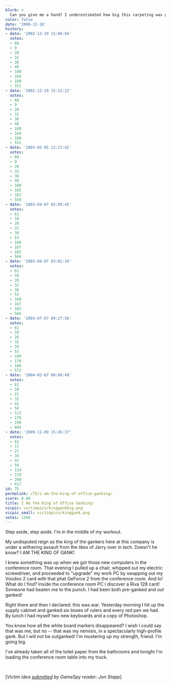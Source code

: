 ```yaml
---
blurb: >
  Can you give me a hand? I underestimated how big this carpeting was going to be.
color: false
date: '2000-12-18'
history:
- date: '2002-12-19 15:06:04'
  votes:
  - 60
  - 9
  - 20
  - 32
  - 38
  - 48
  - 108
  - 164
  - 180
  - 551
- date: '2002-12-19 15:13:22'
  votes:
  - 60
  - 9
  - 20
  - 32
  - 38
  - 48
  - 108
  - 164
  - 180
  - 551
- date: '2003-02-05 12:17:42'
  votes:
  - 60
  - 9
  - 20
  - 32
  - 38
  - 49
  - 108
  - 165
  - 182
  - 559
- date: '2003-04-07 02:58:45'
  votes:
  - 61
  - 10
  - 20
  - 32
  - 38
  - 53
  - 108
  - 167
  - 185
  - 566
- date: '2003-04-07 03:02:34'
  votes:
  - 61
  - 10
  - 20
  - 32
  - 38
  - 53
  - 108
  - 167
  - 185
  - 566
- date: '2003-07-07 09:27:56'
  votes:
  - 61
  - 10
  - 20
  - 32
  - 39
  - 53
  - 109
  - 170
  - 186
  - 572
- date: '2004-02-07 00:04:49'
  votes:
  - 62
  - 10
  - 21
  - 32
  - 41
  - 58
  - 113
  - 176
  - 199
  - 604
- date: '2009-12-09 15:45:37'
  votes:
  - 62
  - 11
  - 21
  - 34
  - 41
  - 59
  - 114
  - 178
  - 200
  - 617
id: 75
permalink: /75/i-am-the-king-of-office-ganking/
score: 8.08
title: I Am the King of Office Ganking!
vicpic: victimpics/kinggankbig.png
vicpic_small: victimpics/kinggank.png
votes: 1366
---
```


Step aside, step aside. I'm in the middle of my workout.

My undisputed reign as the king of the gankers here at this company is
under a withering assault from the likes of Jerry over in tech. Doesn't
he know? I AM THE KING OF GANK!

I knew something was up when we got those new computers in the
conference room. That evening I pulled up a chair, whipped out my
electric screwdriver, and proceeded to "upgrade" my work PC by swapping
out my Voodoo 2 card with that phat GeForce 2 from the conference room.
And lo! What do I find? Inside the conference room PC I discover a Riva
128 card! Someone had beaten me to the punch. I had been both pre-ganked
and *out* ganked!

Right there and then I declared: this was war. Yesterday morning I hit
up the supply cabinet and ganked six boxes of rulers and every red pen
we had. By lunch I had myself two new keyboards and a copy of Photoshop.

You know how all the white board markers disappeared? I wish I could say
that was me, but no -- that was my nemisis, in a spectacularly
high-profile gank. But I will not be outganked! I'm mustering up my
strength, friend. I'm going big.

I've already taken all of the toilet paper from the bathrooms and
tonight I'm loading the conference room table into my truck.

&nbsp;

\[*Victim idea [submitted](mailto:feedback@gamespy.com) by GameSpy
reader: Jon Stapp*\]